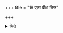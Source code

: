 +++
title = "18 एका दीक्षा तिस्र"

+++

<details><summary>थिते</summary>

एका दीक्षा तिस्र उपसदः १८
</details>
